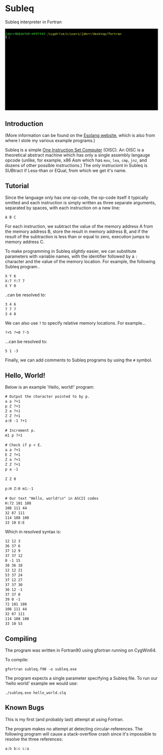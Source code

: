 # Subleq
Subleq interpreter in Fortran

![Screenshot](https://github.com/James-P-D/Subleq/blob/main/screenshot.gif)

## Introduction

(More information can be found on the [Esolang website](https://esolangs.org/wiki/Subleq), which is also from where I stole my various example programs.)

Subleq is a simple [One Instruction Set Computer](https://en.wikipedia.org/wiki/One-instruction_set_computer) (OISC). An OISC is a theoretical abstract machine which has only a single assembly langauge opcode (unlike, for example, x86 Asm which has `mov`, `lea`, `cmp`, `jnz`, and dozens of other possible instructions.) The only instruciont in Subleq is SUBtract if Less-than or EQual, from which we get it's name.

## Tutorial

Since the language only has one op-code, the op-code itself it typically omitted and each instruction is simply written as three separate arguments, separated by spaces, with each instruction on a new line:

```
A B C
```

For each instruction, we subtract the value of the memory address A from the memory address B, store the result in memory address B, and if the result of the subtraction is less than or equal to zero, execution jumps to memory address C.

To make programming in Subleq *slightly* easier, we can substitute parameters with variable names, with the identifier followed by a `:` character and the value of the memory location. For example, the following Subleq program..

```
X Y 6
X:7 Y:7 7
X Y 0
```

..can be resolved to:

```
3 4 6
7 7 7
3 4 0
```

We can also use `?` to specify relative memory locations. For example...

```
?+5 ?+0 ?-5
```

...can be resolved to:

```
5 1 -3
```

Finally, we can add comments to Subleq programs by using the `#` symbol.

## Hello, World!

Below is an example 'Hello, world!' program:

```
# Output the character pointed to by p.
a a ?+1
p Z ?+1
Z a ?+1
Z Z ?+1
a:0 -1 ?+1

# Increment p.
m1 p ?+1

# Check if p < E.
a a ?+1
E Z ?+1
Z a ?+1
Z Z ?+1
p a -1

Z Z 0

p:H Z:0 m1:-1

# Our text "Hello, world!\n" in ASCII codes
H:72 101 108
108 111 44
32 87 111
114 108 100
33 10 E:E
```

Which in resolved syntax is:

```
12 12 3
36 37 6
37 12 9
37 37 12
0 -1 15
38 36 18
12 12 21
53 37 24
37 12 27
37 37 30
36 12 -1
37 37 0
39 0 -1
72 101 108
108 111 44
32 87 111
114 108 100
33 10 53
```

## Compiling

The program was written in Fortran90 using gfortran running on CygWin64.

To compile:

```
gfortran subleq.f90 -o subleq.exe
```

The program expects a single parameter specifying a Subleq file. To run our 'hello world' example we would use:

```
./subleq.exe hello_world.slq
```

## Known Bugs

This is my first (and probably last) attempt at using Fortran. 

The program makes no attempt at detecting circular-references. The following program will cause a stack-overflow crash since it's impossible to resolve the three references:

```
a:b b:c c:a
```